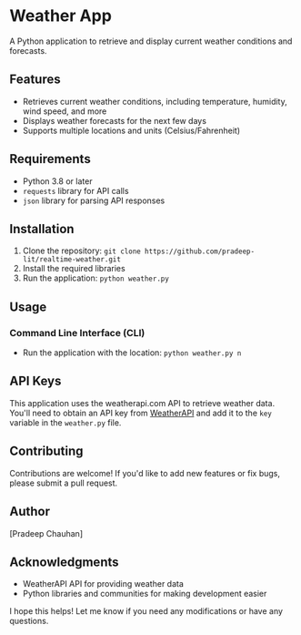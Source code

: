 

**Weather App**
================

A Python application to retrieve and display current weather conditions and forecasts.

**Features**
------------

* Retrieves current weather conditions, including temperature, humidity, wind speed, and more
* Displays weather forecasts for the next few days
* Supports multiple locations and units (Celsius/Fahrenheit)

**Requirements**
---------------

* Python 3.8 or later
* `requests` library for API calls
* `json` library for parsing API responses

**Installation**
---------------

1. Clone the repository: `git clone https://github.com/pradeep-lit/realtime-weather.git`
2. Install the required libraries
3. Run the application: `python weather.py`

**Usage**
-----

### Command Line Interface (CLI)

* Run the application with the location: `python weather.py n`

**API Keys**
------------

This application uses the weatherapi.com API to retrieve weather data. You'll need to obtain an API key from [WeatherAPI](https://www.weatherapi.com/) and add it to the `key` variable in the `weather.py` file.

**Contributing**
---------------

Contributions are welcome! If you'd like to add new features or fix bugs, please submit a pull request.


**Author**
---------

[Pradeep Chauhan]

**Acknowledgments**
----------------

* WeatherAPI API for providing weather data
* Python libraries and communities for making development easier

I hope this helps! Let me know if you need any modifications or have any questions.
